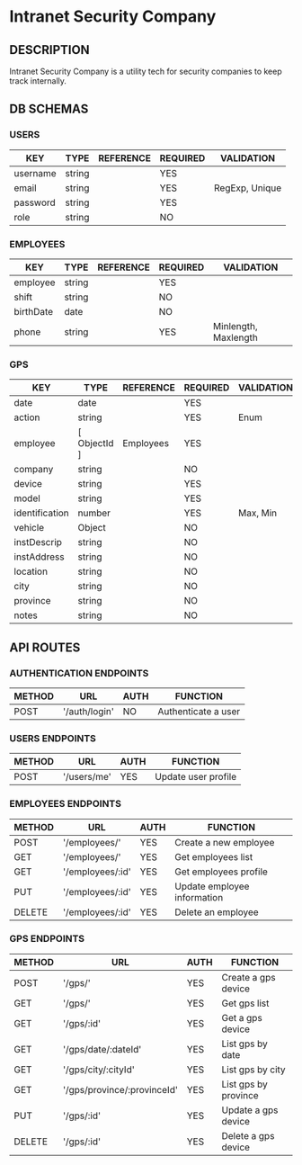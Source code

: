 # Intranet Security Company

## DESCRIPTION

Intranet Security Company is a utility tech for security companies to keep track internally.

## DB SCHEMAS

### USERS

| KEY        | TYPE         | REFERENCE | REQUIRED | VALIDATION     |
|------------|--------------|-----------|----------|----------------|
| username   | string       |           | YES      |                |
| email      | string       |           | YES      | RegExp, Unique |
| password   | string       |           | YES      |                |
| role       | string       |           | NO       |                |

### EMPLOYEES

| KEY        | TYPE         | REFERENCE | REQUIRED | VALIDATION           |
|------------|--------------|-----------|----------|----------------------|
| employee   | string       |           | YES      |                      |
| shift      | string       |           | NO       |                      |
| birthDate  | date         |           | NO       |                      |
| phone      | string       |           | YES      | Minlength, Maxlength |

### GPS

| KEY            | TYPE         | REFERENCE | REQUIRED | VALIDATION           |
|----------------|--------------|-----------|----------|----------------------|
| date           | date         |           | YES      |                      |
| action         | string       |           | YES      | Enum                 |
| employee       | [ ObjectId ] | Employees | YES      |                      |
| company        | string       |           | NO       |                      |
| device         | string       |           | YES      |                      |
| model          | string       |           | YES      |                      |
| identification | number       |           | YES      | Max, Min             |
| vehicle        | Object       |           | NO       |                      |
| instDescrip    | string       |           | NO       |                      |
| instAddress    | string       |           | NO       |                      |
| location       | string       |           | NO       |                      |
| city           | string       |           | NO       |                      |
| province       | string       |           | NO       |                      |
| notes          | string       |           | NO       |                      |

## API ROUTES

### AUTHENTICATION ENDPOINTS

| METHOD | URL            | AUTH | FUNCTION             |
|--------|----------------|------|----------------------|
| POST   | '/auth/login'  | NO   | Authenticate a user  |

### USERS ENDPOINTS

| METHOD | URL          | AUTH | FUNCTION            |
|--------|--------------|------|---------------------|
| POST   | '/users/me'  | YES  | Update user profile |

### EMPLOYEES ENDPOINTS

| METHOD | URL               | AUTH | FUNCTION                    |
|--------|-------------------|------|-----------------------------|
| POST   | '/employees/'     | YES  | Create a new employee       |
| GET    | '/employees/'     | YES  | Get employees list          |
| GET    | '/employees/:id'  | YES  | Get employees profile       |
| PUT    | '/employees/:id'  | YES  | Update employee information |
| DELETE | '/employees/:id'  | YES  | Delete an employee          |

### GPS ENDPOINTS

| METHOD | URL                         | AUTH | FUNCTION              |
|--------|-----------------------------|------|-----------------------|
| POST   | '/gps/'                     | YES  | Create a gps device   |
| GET    | '/gps/'                     | YES  | Get gps list          |
| GET    | '/gps/:id'                  | YES  | Get a gps device      |
| GET    | '/gps/date/:dateId'         | YES  | List gps by date      |
| GET    | '/gps/city/:cityId'         | YES  | List gps by city      |
| GET    | '/gps/province/:provinceId' | YES  | List gps by province  |
| PUT    | '/gps/:id'                  | YES  | Update a gps device   |
| DELETE | '/gps/:id'                  | YES  | Delete a gps device   |
